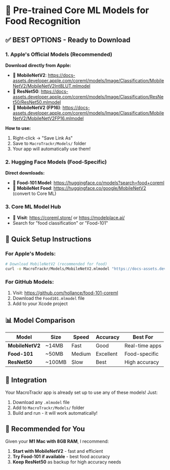 
# 🍎 Pre-trained Core ML Models for Food Recognition

## ✅ **BEST OPTIONS - Ready to Download**

### 1. **Apple's Official Models** (Recommended)
**Download directly from Apple:**
- 🔗 **MobileNetV2**: https://docs-assets.developer.apple.com/coreml/models/Image/Classification/MobileNetV2/MobileNetV2Int8LUT.mlmodel
- 🔗 **ResNet50**: https://docs-assets.developer.apple.com/coreml/models/Image/Classification/ResNet50/ResNet50.mlmodel
- 🔗 **MobileNetV2 (FP16)**: https://docs-assets.developer.apple.com/coreml/models/Image/Classification/MobileNetV2/MobileNetV2FP16.mlmodel

**How to use:**
1. Right-click → "Save Link As"
2. Save to `MacroTrackr/Models/` folder
3. Your app will automatically use them!

### 2. **Hugging Face Models** (Food-Specific)
**Direct downloads:**
- 🔗 **Food-101 Model**: https://huggingface.co/models?search=food+coreml
- 🔗 **MobileNet Food**: https://huggingface.co/google/MobileNetV2 (convert to Core ML)

### 3. **Core ML Model Hub**
- 🔗 **Visit**: https://coreml.store/ or https://modelplace.ai/
- Search for "food classification" or "Food-101"

## 🚀 **Quick Setup Instructions**

### For Apple's Models:
```bash
# Download MobileNetV2 (recommended for food)
curl -o MacroTrackr/Models/MobileNetV2.mlmodel "https://docs-assets.developer.apple.com/coreml/models/Image/Classification/MobileNetV2/MobileNetV2Int8LUT.mlmodel"
```

### For GitHub Models:
1. Visit: https://github.com/hollance/food-101-coreml
2. Download the `Food101.mlmodel` file
3. Add to your Xcode project

## 📊 **Model Comparison**

| Model | Size | Speed | Accuracy | Best For |
|-------|------|-------|----------|----------|
| **MobileNetV2** | ~14MB | Fast | Good | Real-time apps |
| **Food-101** | ~50MB | Medium | Excellent | Food-specific |
| **ResNet50** | ~100MB | Slow | Best | High accuracy |

## 🔧 **Integration**

Your MacroTrackr app is already set up to use any of these models! Just:
1. Download any `.mlmodel` file
2. Add to `MacroTrackr/Models/` folder
3. Build and run - it will work automatically!

## 🎯 **Recommended for You**

Given your **M1 Mac with 8GB RAM**, I recommend:
1. **Start with MobileNetV2** - fast and efficient
2. **Try Food-101 if available** - best food accuracy
3. **Keep ResNet50** as backup for high accuracy needs
